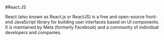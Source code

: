 #React.JS

React (also known as React.js or ReactJS) is a free and open-source front-end JavaScript library for building user interfaces based on UI components. It is maintained by Meta (formerly Facebook) and a community of individual developers and companies.

